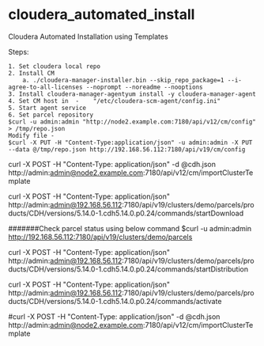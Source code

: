 # cloudera_automated_install
Cloudera Automated Installation using Templates


Steps:

	1. Set cloudera local repo
	2. Install CM
		a. ./cloudera-manager-installer.bin --skip_repo_package=1 --i-agree-to-all-licenses --noprompt --noreadme --nooptions
	3. Install cloudera-manager-agentyum install -y cloudera-manager-agent
	4. Set CM host in  -    "/etc/cloudera-scm-agent/config.ini"
	5. Start agent service
	6. Set parcel repository
	$curl -u admin:admin "http://node2.example.com:7180/api/v12/cm/config" > /tmp/repo.json
	Modify file - 
	$curl -X PUT -H "Content-Type:application/json" -u admin:admin -X PUT --data @/tmp/repo.json http://192.168.56.112:7180/api/v19/cm/config

curl -X POST -H "Content-Type: application/json" -d @cdh.json  http://admin:admin@node2.example.com:7180/api/v12/cm/importClusterTemplate

curl -X POST -H "Content-Type: application/json" http://admin:admin@192.168.56.112:7180/api/v19/clusters/demo/parcels/products/CDH/versions/5.14.0-1.cdh5.14.0.p0.24/commands/startDownload

#######Check parcel status using below command
$curl -u admin:admin http://192.168.56.112:7180/api/v19/clusters/demo/parcels

curl -X POST -H "Content-Type: application/json" http://admin:admin@192.168.56.112:7180/api/v19/clusters/demo/parcels/products/CDH/versions/5.14.0-1.cdh5.14.0.p0.24/commands/startDistribution

curl -X POST -H "Content-Type: application/json" http://admin:admin@192.168.56.112:7180/api/v19/clusters/demo/parcels/products/CDH/versions/5.14.0-1.cdh5.14.0.p0.24/commands/activate

#curl -X POST -H "Content-Type: application/json" -d @cdh.json  http://admin:admin@node2.example.com:7180/api/v12/cm/importClusterTemplate

